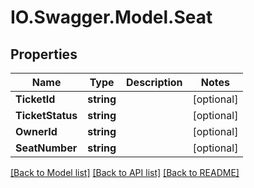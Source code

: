 # IO.Swagger.Model.Seat
## Properties

Name | Type | Description | Notes
------------ | ------------- | ------------- | -------------
**TicketId** | **string** |  | [optional] 
**TicketStatus** | **string** |  | [optional] 
**OwnerId** | **string** |  | [optional] 
**SeatNumber** | **string** |  | [optional] 

[[Back to Model list]](../README.md#documentation-for-models) [[Back to API list]](../README.md#documentation-for-api-endpoints) [[Back to README]](../README.md)

